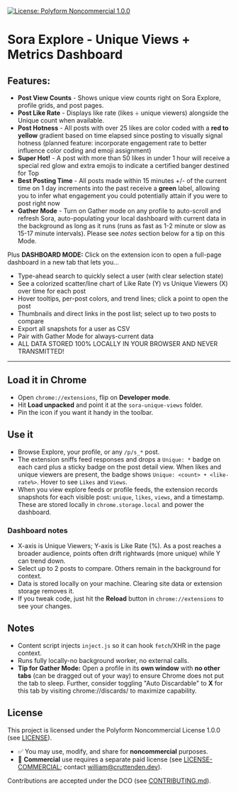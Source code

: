 ﻿[![License: Polyform Noncommercial 1.0.0](https://img.shields.io/badge/license-Polyform%20Noncommercial%201.0.0-blue.svg)](./LICENSE)

# Sora Explore - Unique Views + Metrics Dashboard

## Features:
- **Post View Counts** - Shows unique view counts right on Sora Explore, profile grids, and post pages.
- **Post Like Rate** - Displays like rate (likes ÷ unique viewers) alongside the Unique count when available.
- **Post Hotness** - All posts with over 25 likes are color coded with a **red to yellow** gradient based on time elapsed since posting to visually signal hotness (planned feature: incorporate engagement rate to better influence color coding and emoji assignment)
- **Super Hot!** - A post with more than 50 likes in under 1 hour will receive a special red glow and extra emojis to indicate a certified banger destined for Top
- **Best Posting Time** - All posts made within 15 minutes +/- of the current time on 1 day increments into the past receive a **green** label, allowing you to infer what engagement you could potentially attain if you were to post right now
- **Gather Mode** - Turn on Gather mode on any profile to auto-scroll and refresh Sora, auto-populating your local dashboard with current data in the background as long as it runs (runs as fast as 1-2 minute or slow as 15-17 minute intervals). Please see _notes_ section below for a tip on this Mode.

Plus **DASHBOARD MODE:** Click on the extension icon to open a full-page dashboard in a new tab that lets you...
- Type-ahead search to quickly select a user (with clear selection state)
- See a colorized scatter/line chart of Like Rate (Y) vs Unique Viewers (X) over time for each post
- Hover tooltips, per-post colors, and trend lines; click a point to open the post
- Thumbnails and direct links in the post list; select up to two posts to compare
- Export all snapshots for a user as CSV
- Pair with Gather Mode for always-current data
- ALL DATA STORED 100% LOCALLY IN YOUR BROWSER AND NEVER TRANSMITTED!

---

## Load it in Chrome
- Open `chrome://extensions`, flip on **Developer mode**.
- Hit **Load unpacked** and point it at the `sora-unique-views` folder.
- Pin the icon if you want it handy in the toolbar.

## Use it
- Browse Explore, your profile, or any `/p/s_*` post.
- The extension sniffs feed responses and drops a `Unique: *` badge on each card plus a sticky badge on the post detail view. When likes and unique viewers are present, the badge shows `Unique: <count> • <like-rate%>`. Hover to see `Likes` and `Views`.
- When you view explore feeds or profile feeds, the extension records snapshots for each visible post: `unique`, `likes`, `views`, and a timestamp. These are stored locally in `chrome.storage.local` and power the dashboard.

### Dashboard notes
- X-axis is Unique Viewers; Y-axis is Like Rate (%). As a post reaches a broader audience, points often drift rightwards (more unique) while Y can trend down.
- Select up to 2 posts to compare. Others remain in the background for context.
- Data is stored locally on your machine. Clearing site data or extension storage removes it.
- If you tweak code, just hit the **Reload** button in `chrome://extensions` to see your changes.

## Notes
- Content script injects `inject.js` so it can hook `fetch`/XHR in the page context.
- Runs fully locally-no background worker, no external calls.
- **Tip for Gather Mode:** Open a profile in its **own window** with **no other tabs** (can be dragged out of your way) to ensure Chrome does not put the tab to sleep. Further, consider toggling "Auto Discardable" to **X** for this tab by visiting chrome://discards/ to maximize capability.

## License
This project is licensed under the Polyform Noncommercial License 1.0.0 (see [LICENSE](./LICENSE)).

- ✅ You may use, modify, and share for **noncommercial** purposes.
- 🚫 **Commercial** use requires a separate paid license (see [LICENSE-COMMERCIAL](./LICENSE-COMMERCIAL); contact william@cruttenden.dev).

Contributions are accepted under the DCO (see [CONTRIBUTING.md](./CONTRIBUTING.md)).



